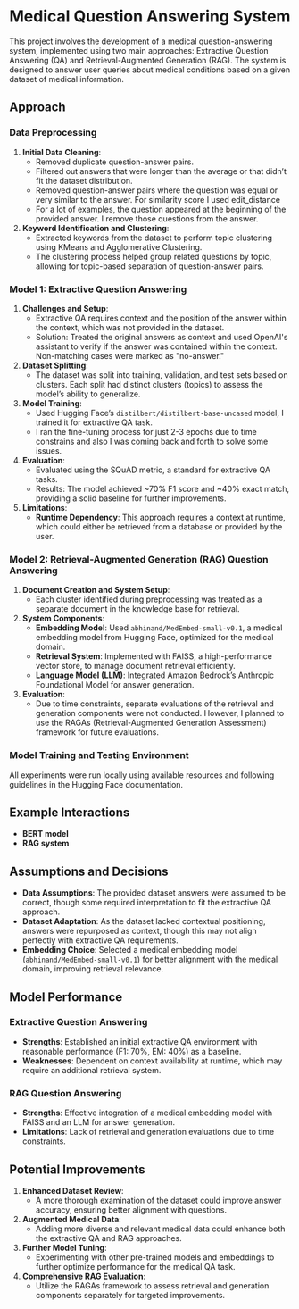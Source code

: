 # Medical Question Answering System
This project involves the development of a medical question-answering system, implemented using two main approaches: Extractive Question Answering (QA) and Retrieval-Augmented Generation (RAG). The system is designed to answer user queries about medical conditions based on a given dataset of medical information.

## Approach

### Data Preprocessing
1. **Initial Data Cleaning**:
   - Removed duplicate question-answer pairs.
   - Filtered out answers that were longer than the average or that didn’t fit the dataset distribution.
   - Removed question-answer pairs where the question was equal or very similar to the answer. For similarity score I used edit_distance
   - For a lot of examples, the question appeared at the beginning of the provided answer. I remove those questions from the answer.
2. **Keyword Identification and Clustering**:
   - Extracted keywords from the dataset to perform topic clustering using KMeans and Agglomerative Clustering.
   - The clustering process helped group related questions by topic, allowing for topic-based separation of question-answer pairs.

### Model 1: Extractive Question Answering
1. **Challenges and Setup**:
   - Extractive QA requires context and the position of the answer within the context, which was not provided in the dataset.
   - Solution: Treated the original answers as context and used OpenAI's assistant to verify if the answer was contained within the context. Non-matching cases were marked as "no-answer."
2. **Dataset Splitting**:
   - The dataset was split into training, validation, and test sets based on clusters. Each split had distinct clusters (topics) to assess the model’s ability to generalize.
3. **Model Training**:
   - Used Hugging Face’s `distilbert/distilbert-base-uncased` model, I trained it for extractive QA task.
   - I ran the fine-tuning process for just 2-3 epochs due to time constrains and also I was coming back and forth to solve some issues.  
4. **Evaluation**:
   - Evaluated using the SQuAD metric, a standard for extractive QA tasks.
   - Results: The model achieved ~70% F1 score and ~40% exact match, providing a solid baseline for further improvements.
5. **Limitations**:
   - **Runtime Dependency**: This approach requires a context at runtime, which could either be retrieved from a database or provided by the user.

### Model 2: Retrieval-Augmented Generation (RAG) Question Answering
1. **Document Creation and System Setup**:
   - Each cluster identified during preprocessing was treated as a separate document in the knowledge base for retrieval.
2. **System Components**:
   - **Embedding Model**: Used `abhinand/MedEmbed-small-v0.1`, a medical embedding model from Hugging Face, optimized for the medical domain.
   - **Retrieval System**: Implemented with FAISS, a high-performance vector store, to manage document retrieval efficiently.
   - **Language Model (LLM)**: Integrated Amazon Bedrock’s Anthropic Foundational Model for answer generation.
3. **Evaluation**:
   - Due to time constraints, separate evaluations of the retrieval and generation components were not conducted. However, I planned to use the RAGAs (Retrieval-Augmented Generation Assessment) framework for future evaluations.

### Model Training and Testing Environment
All experiments were run locally using available resources and following guidelines in the Hugging Face documentation.

## Example Interactions
- **BERT model**
- **RAG system**


## Assumptions and Decisions
- **Data Assumptions**: The provided dataset answers were assumed to be correct, though some required interpretation to fit the extractive QA approach.
- **Dataset Adaptation**: As the dataset lacked contextual positioning, answers were repurposed as context, though this may not align perfectly with extractive QA requirements.
- **Embedding Choice**: Selected a medical embedding model (`abhinand/MedEmbed-small-v0.1`) for better alignment with the medical domain, improving retrieval relevance.

## Model Performance
### Extractive Question Answering
- **Strengths**: Established an initial extractive QA environment with reasonable performance (F1: 70%, EM: 40%) as a baseline.
- **Weaknesses**: Dependent on context availability at runtime, which may require an additional retrieval system.

### RAG Question Answering
- **Strengths**: Effective integration of a medical embedding model with FAISS and an LLM for answer generation.
- **Limitations**: Lack of retrieval and generation evaluations due to time constraints.

## Potential Improvements
1. **Enhanced Dataset Review**:
   - A more thorough examination of the dataset could improve answer accuracy, ensuring better alignment with questions.
2. **Augmented Medical Data**:
   - Adding more diverse and relevant medical data could enhance both the extractive QA and RAG approaches.
3. **Further Model Tuning**:
   - Experimenting with other pre-trained models and embeddings to further optimize performance for the medical QA task.
4. **Comprehensive RAG Evaluation**:
   - Utilize the RAGAs framework to assess retrieval and generation components separately for targeted improvements.
